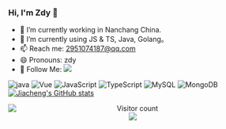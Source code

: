 ###  Hi, I'm Zdy 👋
- 🔭 I’m currently working in Nanchang China.
- 🌱 I’m currently using JS & TS, Java, Golang。
- 📫 Reach me: 2951074187@qq.com
- 😄 Pronouns: zdy
- 👏 Follow Me: [![](https://img.shields.io/github/followers/zdy-zg-QQ?label=follow%20me&style=social)](https://github.com/zdy-zg-QQ/)

![java](https://img.shields.io/badge/%20-%20java-brightgreeng?style=for-the-badge&logo=java&logoColor=white)
![Vue](https://img.shields.io/badge/%20-%20vue-yellow?style=for-the-badge&logo=typescript&logoColor=white)
![JavaScript](https://img.shields.io/badge/JavaScript-%23323330.svg?logo=javascript&logoColor=%23F7DF1E&style=flat-square)
![TypeScript](https://img.shields.io/badge/TypeScript-%23007acc.svg?logo=typescript&logoColor=white&style=flat-square)
![MySQL](https://img.shields.io/badge/MySQL-%234479a1.svg?logo=MySQL&logoColor=white&style=flat-square")
![MongoDB](https://img.shields.io/badge/Mongodb-%234ea94b.svg?logo=Mongodb&logoColor=white&style=flat-square">)
[![Jiacheng's GitHub stats](https://github-readme-stats.vercel.app/api?username=zdy-zg-QQ)](https://gitee.com/zdy-zg-QQ)

<img align="left" src="https://github-readme-stats.vercel.app/api?username=anncwb&show_icons=true&theme=radical" />

<p align="center">
  Visitor count<br>
  <img src="https://profile-counter.glitch.me/zdy-zg-QQ/count.svg" />
</p>
